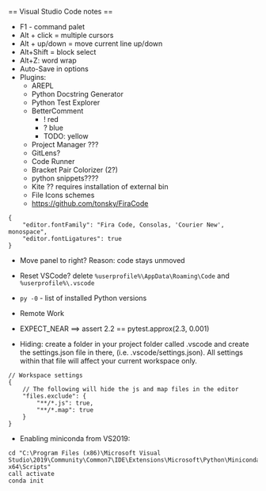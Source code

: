 == Visual Studio Code notes ==
* F1 - command palet
* Alt + click = multiple cursors
* Alt + up/down = move current line up/down
* Alt+Shift = block select
* Alt+Z: word wrap
* Auto-Save in options
* Plugins:
  * AREPL
  * Python Docstring Generator
  * Python Test Explorer
  * BetterComment
    * ! red
    * ? blue
    * TODO: yellow
  * Project Manager ???
  * GitLens?
  * Code Runner
  * Bracket Pair Colorizer (2?)
  * python snippets????
  * Kite ?? requires installation of external bin
  * File Icons schemes
  * https://github.com/tonsky/FiraCode 
```
{
    "editor.fontFamily": "Fira Code, Consolas, 'Courier New', monospace",
    "editor.fontLigatures": true
}    
```
  
* Move panel to right? Reason: code stays unmoved
* Reset VSCode? delete ```%userprofile%\AppData\Roaming\Code``` and ```%userprofile%\.vscode```
* ```py -0``` - list of installed Python versions
* Remote Work
* EXPECT_NEAR ==> assert 2.2 == pytest.approx(2.3, 0.001)

* Hiding: create a folder in your project folder called .vscode and create the settings.json file in there, (i.e. .vscode/settings.json). All settings within that file will affect your current workspace only.
```
// Workspace settings
{
    // The following will hide the js and map files in the editor
    "files.exclude": {
        "**/*.js": true,
        "**/*.map": true
    }
}
```

* Enabling miniconda from VS2019:
```
cd "C:\Program Files (x86)\Microsoft Visual Studio\2019\Community\Common7\IDE\Extensions\Microsoft\Python\Miniconda\Miniconda3-x64\Scripts"
call activate
conda init
```